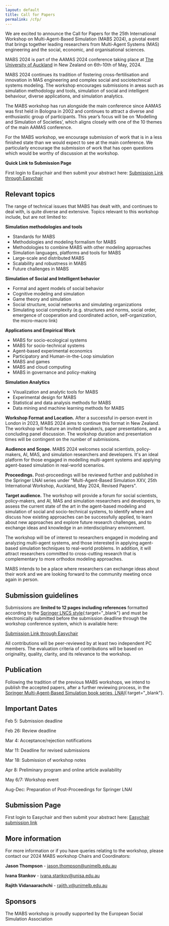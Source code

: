 ```yaml
---
layout: default
title: Call for Papers
permalink: /cfp/
---
```

We are excited to announce the Call for Papers for the 25th International Workshop on Multi-Agent-Based Simulation (MABS 2024), a pivotal event that brings together leading researchers from Multi-Agent Systems (MAS) engineering and the social, economic, and organisational sciences.

MABS 2024 is part of the AAMAS 2024 conference taking place at [The University of Auckland](https://www.aamas2024-conference.auckland.ac.nz/) in New Zealand on 6th-10th of May, 2024.

MABS 2024 continues its tradition of fostering cross-fertilisation and innovation in MAS engineering and complex social and sociotechnical systems modeling. The workshop encourages submissions in areas such as simulation methodology and tools, simulation of social and intelligent behaviour, diverse applications, and simulation analytics. 

The MABS workshop has run alongside the main conference since AAMAS was first held in Bologna in 2002 and continues to attract a diverse and enthusiastic group of participants. This year’s focus will be on ‘Modelling and Simulation of Societies’, which aligns closely with one of the 10 themes of the main AAMAS conference.

For the MABS workshop, we encourage submission of work that is in a less finished state than we would expect to see at the main conference. We particularly encourage the submission of work that has open questions which would be worthy of discussion at the workshop.

**Quick Link to Submission Page**

First login to Easychair and then submit your abstract here:  [Submission Link through Easychair](https://easychair.org/my/conference?conf=mabs2024)

## Relevant topics
The range of technical issues that MABS has dealt with, and continues to deal with, is quite diverse and extensive. Topics relevant to this workshop include, but are not limited to: 

**Simulation methodologies and tools**
  + Standards for MABS
  + Methodologies and modeling formalism for MABS
  + Methodologies to combine MABS with other modeling approaches
  + Simulation languages, platforms and tools for MABS
  + Large-scale and distributed MABS
  + Scalability and robustness in MABS
  + Future challenges in MABS

**Simulation of Social and Intelligent behavior**
  + Formal and agent models of social behavior
  + Cognitive modeling and simulation
  + Game theory and simulation
  + Social structure, social networks and simulating organizations
  + Simulating social complexity (e.g. structures and norms, social order, emergence of cooperation and coordinated action, self-organization, the micro-macro link)

**Applications and Empirical Work**
  + MABS for socio-ecological systems
  + MABS for socio-technical systems
  + Agent-based experimental economics
  + Participatory and Human-in-the-Loop simulation
  + MABS and games
  + MABS and cloud computing
  + MABS in governance and policy-making

**Simulation Analytics**
  + Visualization and analytic tools for MABS
  + Experimental design for MABS
  + Statistical and data analysis methods for MABS
  + Data mining and machine learning methods for MABS

**Workshop Format and Location.** After a successful in-person event in London in 2023, MABS 2024 aims to continue this format in New Zealand. The workshop will feature an invited speaker/s, paper presentations, and a concluding panel discussion. The workshop duration and presentation times will be contingent on the number of submissions.

**Audience and Scope.** MABS 2024 welcomes social scientists, policy-makers, AI, MAS, and simulation researchers and developers. It's an ideal platform for those engaged in modelling multi-agent systems and applying agent-based simulation in real-world scenarios.

**Proceedings.** Post-proceedings will be reviewed further and published in the Springer LNAI series under "Multi-Agent-Based Simulation XXV, 25th International Workshop, Auckland, May 2024, Revised Papers".

**Target audience.** The workshop will provide a forum for social scientists, policy-makers, and AI, MAS and simulation researchers and developers, to assess the current state of the art in the agent-based modeling and simulation of social and socio-technical systems, to identify where and discuss how existing approaches can be successfully applied, to learn about new approaches and explore future research challenges, and to exchange ideas and knowledge in an interdisciplinary environment.

The workshop will be of interest to researchers engaged in modeling and analyzing multi-agent systems, and those interested in applying agent-based simulation techniques to real-world problems. In addition, it will attract researchers committed to cross-cutting research that is complementary to more orthodox modeling approaches.

MABS intends to be a place where researchers can exchange ideas about their work and we are looking forward to the community meeting once again in person.

## Submission guidelines
Submissions are **limited to 12 pages including references** formatted according to the [Springer LNCS style](https://www.springer.com/gp/computer-science/lncs/conference-proceedings-guidelines){:target="_blank"} and must be electronically submitted before the submission deadline through the workshop conference system, which is available here:

[Submission Link through Easychair](https://easychair.org/my/conference?conf=mabs2024)

All contributions will be peer-reviewed by at least two independent PC members. The evaluation criteria of contributions will be based on originality, quality, clarity, and its relevance to the workshop.

## Publication
Following the tradition of the previous MABS workshops, we intend to publish the accepted papers, after a further reviewing process, in the [Springer Multi-Agent-Based Simulation book series, LNAI](https://link.springer.com/conference/mabs){:target="_blank"}.

## Important Dates
Feb 5: Submission deadline

Feb 26: Review deadline

Mar 4: Acceptance/rejection notifications

Mar 11: Deadline for revised submissions

Mar 18: Submission of workshop notes

Apr 8: Preliminary program and online article availability

May 6/7: Workshop event

Aug-Dec: Preparation of Post-Proceedings for Springer LNAI

## Submission Page
First login to Easychair and then submit your abstract here: [Easychair submission link](https://easychair.org/my/conference?conf=mabs2024)

## More information
For more information or if you have queries relating to the workshop, please contact our 2024 MABS workshop Chairs and Coordinators:

**Jason Thompson** - jason.thompson@unimelb.edu.au

**Ivana Stankov** - ivana.stankov@unisa.edu.au

**Rajith Vidanaarachchi** - rajith.v@unimelb.edu.au

## Sponsors
The MABS workshop is proudly supported by the European Social Simulation Association



